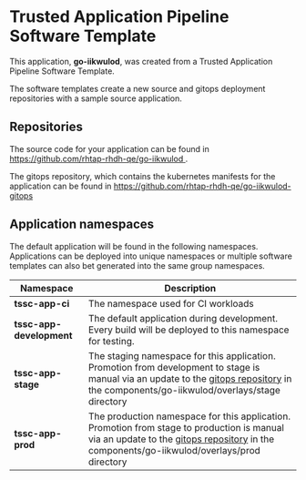 # Trusted Application Pipeline Software Template

This application, **go-iikwulod**, was created from a Trusted Application Pipeline Software Template.

The software templates create a new source and gitops deployment repositories with a sample source application. 

## Repositories

The source code for your application can be found in [https://github.com/rhtap-rhdh-qe/go-iikwulod ](https://github.com/rhtap-rhdh-qe/go-iikwulod ).
 
The gitops repository, which contains the kubernetes manifests for the application can be found in 
[https://github.com/rhtap-rhdh-qe/go-iikwulod-gitops ](https://github.com/rhtap-rhdh-qe/go-iikwulod-gitops ) 

## Application namespaces 

The default application will be found in the following namespaces. Applications can be deployed into unique namespaces or multiple software templates can also bet generated into the same group namespaces.  

|  Namespace   |  Description   |  
| -------- | -------- |
| **tssc-app-ci** | The namespace used for CI workloads |
| **tssc-app-development** | The default application during development. Every build will be deployed to this namespace for testing. |
| **tssc-app-stage** | The staging namespace for this application. Promotion from development to stage is manual via an update to the [gitops repository](https://github.com/rhtap-rhdh-qe/go-iikwulod-gitops ) in the components/go-iikwulod/overlays/stage directory |
| **tssc-app-prod** | The production namespace for this application. Promotion from stage to production is manual via an update to the [gitops repository](https://github.com/rhtap-rhdh-qe/go-iikwulod-gitops ) in the components/go-iikwulod/overlays/prod directory |